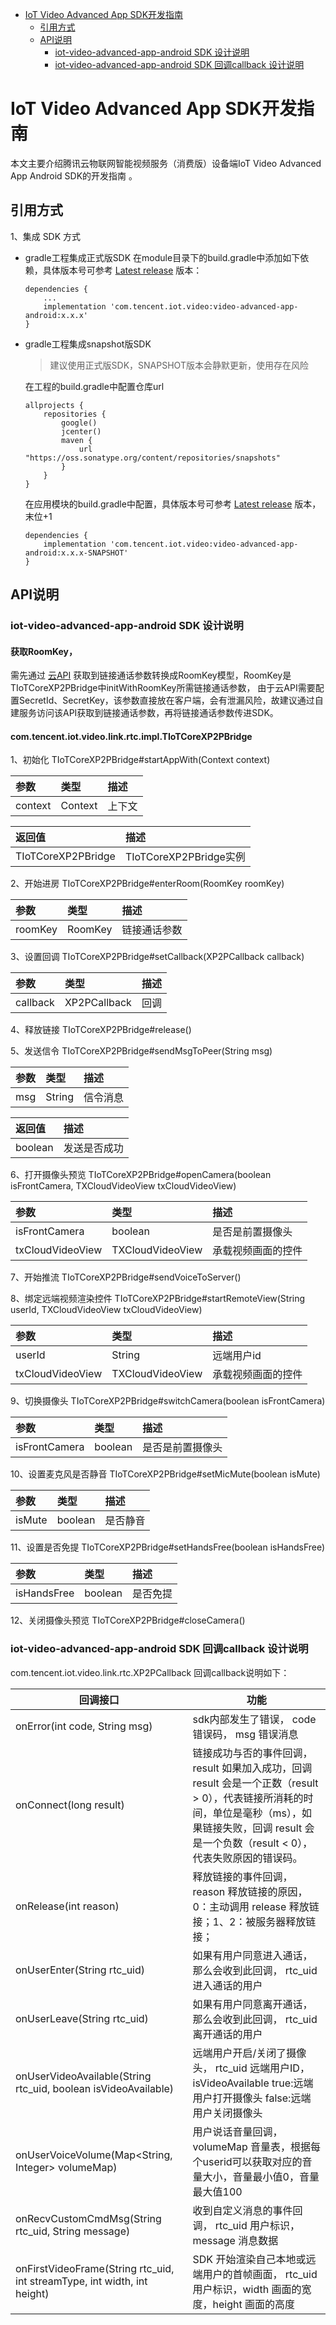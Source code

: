 * [IoT Video Advanced App SDK开发指南](#IoT-Video-Advanced-App-SDK开发指南)
  * [引用方式](#引用方式)
  * [API说明](#API说明)
     *  [iot-video-advanced-app-android SDK 设计说明](#iot-video-advanced-app-android-SDK-设计说明)
     *  [iot-video-advanced-app-android SDK 回调callback 设计说明](#iot-video-advanced-app-android-SDK-回调callback-设计说明)

# IoT Video Advanced App SDK开发指南

本文主要介绍腾讯云物联网智能视频服务（消费版）设备端IoT Video Advanced App Android SDK的开发指南 。

## 引用方式

1、集成 SDK 方式
 -  gradle工程集成正式版SDK
     在module目录下的build.gradle中添加如下依赖，具体版本号可参考 [Latest release](https://github.com/tencentyun/iot-link-android/releases) 版本：
     ```
     dependencies {
         ...
         implementation 'com.tencent.iot.video:video-advanced-app-android:x.x.x'
     }
     ```

 -  gradle工程集成snapshot版SDK

     > 建议使用正式版SDK，SNAPSHOT版本会静默更新，使用存在风险

     在工程的build.gradle中配置仓库url
     ``` gr
     allprojects {
         repositories {
             google()
             jcenter()
             maven {
                 url "https://oss.sonatype.org/content/repositories/snapshots"
             }
         }
     }
     ```

     在应用模块的build.gradle中配置，具体版本号可参考 [Latest release](https://github.com/tencentyun/iot-link-android/releases) 版本，末位+1
     ``` gr
     dependencies {
         implementation 'com.tencent.iot.video:video-advanced-app-android:x.x.x-SNAPSHOT'
     }
     ```


## API说明

### iot-video-advanced-app-android SDK 设计说明

#### 获取RoomKey，

需先通过 [云API]( https://github.com/tencentyun/iot-link-android/blob/video-v2.6.x/sdk/video-advanced-app-android/src/main/java/com/tencent/iot/video/link/service/VideoBaseService.kt#L197-L209) 获取到链接通话参数转换成RoomKey模型，RoomKey是TIoTCoreXP2PBridge中initWithRoomKey所需链接通话参数，
由于云API需要配置SecretId、SecretKey，该参数直接放在客户端，会有泄漏风险，故建议通过自建服务访问该API获取到链接通话参数，再将链接通话参数传进SDK。

#### com.tencent.iot.video.link.rtc.impl.TIoTCoreXP2PBridge

1、初始化 TIoTCoreXP2PBridge#startAppWith(Context context)

| 参数 | 类型 | 描述 |
|:-|:-|:-|
| context | Context | 上下文 |

| 返回值 | 描述 |
|:-|:-|
| TIoTCoreXP2PBridge | TIoTCoreXP2PBridge实例 |

2、开始进房 TIoTCoreXP2PBridge#enterRoom(RoomKey roomKey)

| 参数 | 类型 | 描述 |
|:-|:-|:-|
| roomKey | RoomKey | 链接通话参数 |

3、设置回调 TIoTCoreXP2PBridge#setCallback(XP2PCallback callback)

| 参数 | 类型 | 描述 |
|:-|:-|:-|
| callback | XP2PCallback | 回调 |

4、释放链接 TIoTCoreXP2PBridge#release()

5、发送信令 TIoTCoreXP2PBridge#sendMsgToPeer(String msg)

| 参数 | 类型 | 描述 |
|:-|:-|:-|
| msg | String | 信令消息 |

| 返回值 | 描述 |
|:-|:-|
| boolean | 发送是否成功 |

6、打开摄像头预览 TIoTCoreXP2PBridge#openCamera(boolean isFrontCamera, TXCloudVideoView txCloudVideoView)

| 参数 | 类型 | 描述 |
|:-|:-|:-|
| isFrontCamera | boolean | 是否是前置摄像头 |
| txCloudVideoView | TXCloudVideoView | 承载视频画面的控件 |

7、开始推流 TIoTCoreXP2PBridge#sendVoiceToServer()

8、绑定远端视频渲染控件 TIoTCoreXP2PBridge#startRemoteView(String userId, TXCloudVideoView txCloudVideoView)

| 参数 | 类型 | 描述 |
|:-|:-|:-|
| userId | String | 远端用户id |
| txCloudVideoView | TXCloudVideoView | 承载视频画面的控件 |

9、切换摄像头 TIoTCoreXP2PBridge#switchCamera(boolean isFrontCamera)

| 参数 | 类型 | 描述 |
|:-|:-|:-|
| isFrontCamera | boolean | 是否是前置摄像头 |

10、设置麦克风是否静音 TIoTCoreXP2PBridge#setMicMute(boolean isMute)

| 参数 | 类型 | 描述 |
|:-|:-|:-|
| isMute | boolean | 是否静音 |

11、设置是否免提 TIoTCoreXP2PBridge#setHandsFree(boolean isHandsFree)

| 参数 | 类型 | 描述 |
|:-|:-|:-|
| isHandsFree | boolean | 是否免提 |

12、关闭摄像头预览 TIoTCoreXP2PBridge#closeCamera()


### iot-video-advanced-app-android SDK 回调callback 设计说明

com.tencent.iot.video.link.rtc.XP2PCallback 回调callback说明如下：

| 回调接口 | 功能 |
| ----------------------- | ---------- |
| onError(int code, String msg) | sdk内部发生了错误， code 错误码， msg 错误消息 |
| onConnect(long result)  | 链接成功与否的事件回调， result 如果加入成功，回调 result 会是一个正数（result > 0），代表链接所消耗的时间，单位是毫秒（ms），如果链接失败，回调 result 会是一个负数（result < 0），代表失败原因的错误码。|
| onRelease(int reason) | 释放链接的事件回调， reason 释放链接的原因，0：主动调用 release 释放链接；1、2：被服务器释放链接；|
| onUserEnter(String rtc_uid) | 如果有用户同意进入通话，那么会收到此回调， rtc_uid 进入通话的用户 |
| onUserLeave(String rtc_uid) | 如果有用户同意离开通话，那么会收到此回调， rtc_uid 离开通话的用户 |
| onUserVideoAvailable(String rtc_uid, boolean isVideoAvailable) | 远端用户开启/关闭了摄像头， rtc_uid 远端用户ID，isVideoAvailable true:远端用户打开摄像头  false:远端用户关闭摄像头 |
| onUserVoiceVolume(Map<String, Integer> volumeMap) | 用户说话音量回调， volumeMap 音量表，根据每个userid可以获取对应的音量大小，音量最小值0，音量最大值100 |
| onRecvCustomCmdMsg(String rtc_uid, String message) | 收到自定义消息的事件回调， rtc_uid 用户标识，message 消息数据 |
| onFirstVideoFrame(String rtc_uid, int streamType, int width, int height) | SDK 开始渲染自己本地或远端用户的首帧画面， rtc_uid 用户标识，width 画面的宽度，height 画面的高度 |
